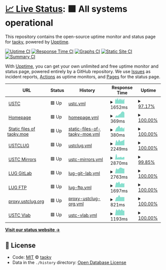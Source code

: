 # [📈 Live Status](https://status.taoky.moe): <!--live status--> **🟩 All systems operational**

This repository contains the open-source uptime monitor and status page for [taoky](https://taoky.moe), powered by [Upptime](https://github.com/upptime/upptime).

[![Uptime CI](https://github.com/koj-co/upptime/workflows/Uptime%20CI/badge.svg)](https://github.com/koj-co/upptime/actions?query=workflow%3A%22Uptime+CI%22)
[![Response Time CI](https://github.com/koj-co/upptime/workflows/Response%20Time%20CI/badge.svg)](https://github.com/koj-co/upptime/actions?query=workflow%3A%22Response+Time+CI%22)
[![Graphs CI](https://github.com/koj-co/upptime/workflows/Graphs%20CI/badge.svg)](https://github.com/koj-co/upptime/actions?query=workflow%3A%22Graphs+CI%22)
[![Static Site CI](https://github.com/koj-co/upptime/workflows/Static%20Site%20CI/badge.svg)](https://github.com/koj-co/upptime/actions?query=workflow%3A%22Static+Site+CI%22)
[![Summary CI](https://github.com/koj-co/upptime/workflows/Summary%20CI/badge.svg)](https://github.com/koj-co/upptime/actions?query=workflow%3A%22Summary+CI%22)

With [Upptime](https://upptime.js.org), you can get your own unlimited and free uptime monitor and status page, powered entirely by a GitHub repository. We use [Issues](https://github.com/taoky/sites-status/issues) as incident reports, [Actions](https://github.com/taoky/sites-status/actions) as uptime monitors, and [Pages](https://status.taoky.moe) for the status page.

<!--start: status pages-->
<!-- This summary is generated by Upptime (https://github.com/upptime/upptime) -->
<!-- Do not edit this manually, your changes will be overwritten -->
<!-- prettier-ignore -->
| URL | Status | History | Response Time | Uptime |
| --- | ------ | ------- | ------------- | ------ |
| <img alt="" src="https://favicons.githubusercontent.com/www.ustc.edu.cn" height="13"> [USTC](https://www.ustc.edu.cn) | 🟩 Up | [ustc.yml](https://github.com/littlekud/sites-status/commits/HEAD/history/ustc.yml) | <details><summary><img alt="Response time graph" src="./graphs/ustc/response-time-week.png" height="20"> 1652ms</summary><br><a href="https://status.taoky.moe/history/ustc"><img alt="Response time 2251" src="https://img.shields.io/endpoint?url=https%3A%2F%2Fraw.githubusercontent.com%2Flittlekud%2Fsites-status%2FHEAD%2Fapi%2Fustc%2Fresponse-time.json"></a><br><a href="https://status.taoky.moe/history/ustc"><img alt="24-hour response time 1820" src="https://img.shields.io/endpoint?url=https%3A%2F%2Fraw.githubusercontent.com%2Flittlekud%2Fsites-status%2FHEAD%2Fapi%2Fustc%2Fresponse-time-day.json"></a><br><a href="https://status.taoky.moe/history/ustc"><img alt="7-day response time 1652" src="https://img.shields.io/endpoint?url=https%3A%2F%2Fraw.githubusercontent.com%2Flittlekud%2Fsites-status%2FHEAD%2Fapi%2Fustc%2Fresponse-time-week.json"></a><br><a href="https://status.taoky.moe/history/ustc"><img alt="30-day response time 1707" src="https://img.shields.io/endpoint?url=https%3A%2F%2Fraw.githubusercontent.com%2Flittlekud%2Fsites-status%2FHEAD%2Fapi%2Fustc%2Fresponse-time-month.json"></a><br><a href="https://status.taoky.moe/history/ustc"><img alt="1-year response time 2252" src="https://img.shields.io/endpoint?url=https%3A%2F%2Fraw.githubusercontent.com%2Flittlekud%2Fsites-status%2FHEAD%2Fapi%2Fustc%2Fresponse-time-year.json"></a></details> | <details><summary><a href="https://status.taoky.moe/history/ustc">97.17%</a></summary><a href="https://status.taoky.moe/history/ustc"><img alt="All-time uptime 99.64%" src="https://img.shields.io/endpoint?url=https%3A%2F%2Fraw.githubusercontent.com%2Flittlekud%2Fsites-status%2FHEAD%2Fapi%2Fustc%2Fuptime.json"></a><br><a href="https://status.taoky.moe/history/ustc"><img alt="24-hour uptime 98.20%" src="https://img.shields.io/endpoint?url=https%3A%2F%2Fraw.githubusercontent.com%2Flittlekud%2Fsites-status%2FHEAD%2Fapi%2Fustc%2Fuptime-day.json"></a><br><a href="https://status.taoky.moe/history/ustc"><img alt="7-day uptime 97.17%" src="https://img.shields.io/endpoint?url=https%3A%2F%2Fraw.githubusercontent.com%2Flittlekud%2Fsites-status%2FHEAD%2Fapi%2Fustc%2Fuptime-week.json"></a><br><a href="https://status.taoky.moe/history/ustc"><img alt="30-day uptime 96.75%" src="https://img.shields.io/endpoint?url=https%3A%2F%2Fraw.githubusercontent.com%2Flittlekud%2Fsites-status%2FHEAD%2Fapi%2Fustc%2Fuptime-month.json"></a><br><a href="https://status.taoky.moe/history/ustc"><img alt="1-year uptime 99.50%" src="https://img.shields.io/endpoint?url=https%3A%2F%2Fraw.githubusercontent.com%2Flittlekud%2Fsites-status%2FHEAD%2Fapi%2Fustc%2Fuptime-year.json"></a></details>
| <img alt="" src="https://favicons.githubusercontent.com/taoky.moe" height="13"> [Homepage](https://taoky.moe) | 🟩 Up | [homepage.yml](https://github.com/littlekud/sites-status/commits/HEAD/history/homepage.yml) | <details><summary><img alt="Response time graph" src="./graphs/homepage/response-time-week.png" height="20"> 369ms</summary><br><a href="https://status.taoky.moe/history/homepage"><img alt="Response time 414" src="https://img.shields.io/endpoint?url=https%3A%2F%2Fraw.githubusercontent.com%2Flittlekud%2Fsites-status%2FHEAD%2Fapi%2Fhomepage%2Fresponse-time.json"></a><br><a href="https://status.taoky.moe/history/homepage"><img alt="24-hour response time 468" src="https://img.shields.io/endpoint?url=https%3A%2F%2Fraw.githubusercontent.com%2Flittlekud%2Fsites-status%2FHEAD%2Fapi%2Fhomepage%2Fresponse-time-day.json"></a><br><a href="https://status.taoky.moe/history/homepage"><img alt="7-day response time 369" src="https://img.shields.io/endpoint?url=https%3A%2F%2Fraw.githubusercontent.com%2Flittlekud%2Fsites-status%2FHEAD%2Fapi%2Fhomepage%2Fresponse-time-week.json"></a><br><a href="https://status.taoky.moe/history/homepage"><img alt="30-day response time 405" src="https://img.shields.io/endpoint?url=https%3A%2F%2Fraw.githubusercontent.com%2Flittlekud%2Fsites-status%2FHEAD%2Fapi%2Fhomepage%2Fresponse-time-month.json"></a><br><a href="https://status.taoky.moe/history/homepage"><img alt="1-year response time 404" src="https://img.shields.io/endpoint?url=https%3A%2F%2Fraw.githubusercontent.com%2Flittlekud%2Fsites-status%2FHEAD%2Fapi%2Fhomepage%2Fresponse-time-year.json"></a></details> | <details><summary><a href="https://status.taoky.moe/history/homepage">100.00%</a></summary><a href="https://status.taoky.moe/history/homepage"><img alt="All-time uptime 99.99%" src="https://img.shields.io/endpoint?url=https%3A%2F%2Fraw.githubusercontent.com%2Flittlekud%2Fsites-status%2FHEAD%2Fapi%2Fhomepage%2Fuptime.json"></a><br><a href="https://status.taoky.moe/history/homepage"><img alt="24-hour uptime 100.00%" src="https://img.shields.io/endpoint?url=https%3A%2F%2Fraw.githubusercontent.com%2Flittlekud%2Fsites-status%2FHEAD%2Fapi%2Fhomepage%2Fuptime-day.json"></a><br><a href="https://status.taoky.moe/history/homepage"><img alt="7-day uptime 100.00%" src="https://img.shields.io/endpoint?url=https%3A%2F%2Fraw.githubusercontent.com%2Flittlekud%2Fsites-status%2FHEAD%2Fapi%2Fhomepage%2Fuptime-week.json"></a><br><a href="https://status.taoky.moe/history/homepage"><img alt="30-day uptime 100.00%" src="https://img.shields.io/endpoint?url=https%3A%2F%2Fraw.githubusercontent.com%2Flittlekud%2Fsites-status%2FHEAD%2Fapi%2Fhomepage%2Fuptime-month.json"></a><br><a href="https://status.taoky.moe/history/homepage"><img alt="1-year uptime 99.99%" src="https://img.shields.io/endpoint?url=https%3A%2F%2Fraw.githubusercontent.com%2Flittlekud%2Fsites-status%2FHEAD%2Fapi%2Fhomepage%2Fuptime-year.json"></a></details>
| <img alt="" src="https://favicons.githubusercontent.com/static.taoky.moe" height="13"> [Static files of taoky.moe](https://static.taoky.moe) | 🟩 Up | [static-files-of-taoky-moe.yml](https://github.com/littlekud/sites-status/commits/HEAD/history/static-files-of-taoky-moe.yml) | <details><summary><img alt="Response time graph" src="./graphs/static-files-of-taoky-moe/response-time-week.png" height="20"> 380ms</summary><br><a href="https://status.taoky.moe/history/static-files-of-taoky-moe"><img alt="Response time 427" src="https://img.shields.io/endpoint?url=https%3A%2F%2Fraw.githubusercontent.com%2Flittlekud%2Fsites-status%2FHEAD%2Fapi%2Fstatic-files-of-taoky-moe%2Fresponse-time.json"></a><br><a href="https://status.taoky.moe/history/static-files-of-taoky-moe"><img alt="24-hour response time 393" src="https://img.shields.io/endpoint?url=https%3A%2F%2Fraw.githubusercontent.com%2Flittlekud%2Fsites-status%2FHEAD%2Fapi%2Fstatic-files-of-taoky-moe%2Fresponse-time-day.json"></a><br><a href="https://status.taoky.moe/history/static-files-of-taoky-moe"><img alt="7-day response time 380" src="https://img.shields.io/endpoint?url=https%3A%2F%2Fraw.githubusercontent.com%2Flittlekud%2Fsites-status%2FHEAD%2Fapi%2Fstatic-files-of-taoky-moe%2Fresponse-time-week.json"></a><br><a href="https://status.taoky.moe/history/static-files-of-taoky-moe"><img alt="30-day response time 388" src="https://img.shields.io/endpoint?url=https%3A%2F%2Fraw.githubusercontent.com%2Flittlekud%2Fsites-status%2FHEAD%2Fapi%2Fstatic-files-of-taoky-moe%2Fresponse-time-month.json"></a><br><a href="https://status.taoky.moe/history/static-files-of-taoky-moe"><img alt="1-year response time 424" src="https://img.shields.io/endpoint?url=https%3A%2F%2Fraw.githubusercontent.com%2Flittlekud%2Fsites-status%2FHEAD%2Fapi%2Fstatic-files-of-taoky-moe%2Fresponse-time-year.json"></a></details> | <details><summary><a href="https://status.taoky.moe/history/static-files-of-taoky-moe">100.00%</a></summary><a href="https://status.taoky.moe/history/static-files-of-taoky-moe"><img alt="All-time uptime 100.00%" src="https://img.shields.io/endpoint?url=https%3A%2F%2Fraw.githubusercontent.com%2Flittlekud%2Fsites-status%2FHEAD%2Fapi%2Fstatic-files-of-taoky-moe%2Fuptime.json"></a><br><a href="https://status.taoky.moe/history/static-files-of-taoky-moe"><img alt="24-hour uptime 100.00%" src="https://img.shields.io/endpoint?url=https%3A%2F%2Fraw.githubusercontent.com%2Flittlekud%2Fsites-status%2FHEAD%2Fapi%2Fstatic-files-of-taoky-moe%2Fuptime-day.json"></a><br><a href="https://status.taoky.moe/history/static-files-of-taoky-moe"><img alt="7-day uptime 100.00%" src="https://img.shields.io/endpoint?url=https%3A%2F%2Fraw.githubusercontent.com%2Flittlekud%2Fsites-status%2FHEAD%2Fapi%2Fstatic-files-of-taoky-moe%2Fuptime-week.json"></a><br><a href="https://status.taoky.moe/history/static-files-of-taoky-moe"><img alt="30-day uptime 100.00%" src="https://img.shields.io/endpoint?url=https%3A%2F%2Fraw.githubusercontent.com%2Flittlekud%2Fsites-status%2FHEAD%2Fapi%2Fstatic-files-of-taoky-moe%2Fuptime-month.json"></a><br><a href="https://status.taoky.moe/history/static-files-of-taoky-moe"><img alt="1-year uptime 100.00%" src="https://img.shields.io/endpoint?url=https%3A%2F%2Fraw.githubusercontent.com%2Flittlekud%2Fsites-status%2FHEAD%2Fapi%2Fstatic-files-of-taoky-moe%2Fuptime-year.json"></a></details>
| <img alt="" src="https://favicons.githubusercontent.com/lug.ustc.edu.cn" height="13"> [USTCLUG](https://lug.ustc.edu.cn) | 🟩 Up | [ustclug.yml](https://github.com/littlekud/sites-status/commits/HEAD/history/ustclug.yml) | <details><summary><img alt="Response time graph" src="./graphs/ustclug/response-time-week.png" height="20"> 2249ms</summary><br><a href="https://status.taoky.moe/history/ustclug"><img alt="Response time 2553" src="https://img.shields.io/endpoint?url=https%3A%2F%2Fraw.githubusercontent.com%2Flittlekud%2Fsites-status%2FHEAD%2Fapi%2Fustclug%2Fresponse-time.json"></a><br><a href="https://status.taoky.moe/history/ustclug"><img alt="24-hour response time 2851" src="https://img.shields.io/endpoint?url=https%3A%2F%2Fraw.githubusercontent.com%2Flittlekud%2Fsites-status%2FHEAD%2Fapi%2Fustclug%2Fresponse-time-day.json"></a><br><a href="https://status.taoky.moe/history/ustclug"><img alt="7-day response time 2249" src="https://img.shields.io/endpoint?url=https%3A%2F%2Fraw.githubusercontent.com%2Flittlekud%2Fsites-status%2FHEAD%2Fapi%2Fustclug%2Fresponse-time-week.json"></a><br><a href="https://status.taoky.moe/history/ustclug"><img alt="30-day response time 2262" src="https://img.shields.io/endpoint?url=https%3A%2F%2Fraw.githubusercontent.com%2Flittlekud%2Fsites-status%2FHEAD%2Fapi%2Fustclug%2Fresponse-time-month.json"></a><br><a href="https://status.taoky.moe/history/ustclug"><img alt="1-year response time 2654" src="https://img.shields.io/endpoint?url=https%3A%2F%2Fraw.githubusercontent.com%2Flittlekud%2Fsites-status%2FHEAD%2Fapi%2Fustclug%2Fresponse-time-year.json"></a></details> | <details><summary><a href="https://status.taoky.moe/history/ustclug">100.00%</a></summary><a href="https://status.taoky.moe/history/ustclug"><img alt="All-time uptime 99.66%" src="https://img.shields.io/endpoint?url=https%3A%2F%2Fraw.githubusercontent.com%2Flittlekud%2Fsites-status%2FHEAD%2Fapi%2Fustclug%2Fuptime.json"></a><br><a href="https://status.taoky.moe/history/ustclug"><img alt="24-hour uptime 100.00%" src="https://img.shields.io/endpoint?url=https%3A%2F%2Fraw.githubusercontent.com%2Flittlekud%2Fsites-status%2FHEAD%2Fapi%2Fustclug%2Fuptime-day.json"></a><br><a href="https://status.taoky.moe/history/ustclug"><img alt="7-day uptime 100.00%" src="https://img.shields.io/endpoint?url=https%3A%2F%2Fraw.githubusercontent.com%2Flittlekud%2Fsites-status%2FHEAD%2Fapi%2Fustclug%2Fuptime-week.json"></a><br><a href="https://status.taoky.moe/history/ustclug"><img alt="30-day uptime 99.95%" src="https://img.shields.io/endpoint?url=https%3A%2F%2Fraw.githubusercontent.com%2Flittlekud%2Fsites-status%2FHEAD%2Fapi%2Fustclug%2Fuptime-month.json"></a><br><a href="https://status.taoky.moe/history/ustclug"><img alt="1-year uptime 99.70%" src="https://img.shields.io/endpoint?url=https%3A%2F%2Fraw.githubusercontent.com%2Flittlekud%2Fsites-status%2FHEAD%2Fapi%2Fustclug%2Fuptime-year.json"></a></details>
| <img alt="" src="https://favicons.githubusercontent.com/mirrors.ustc.edu.cn" height="13"> [USTC Mirrors](https://mirrors.ustc.edu.cn) | 🟩 Up | [ustc-mirrors.yml](https://github.com/littlekud/sites-status/commits/HEAD/history/ustc-mirrors.yml) | <details><summary><img alt="Response time graph" src="./graphs/ustc-mirrors/response-time-week.png" height="20"> 2870ms</summary><br><a href="https://status.taoky.moe/history/ustc-mirrors"><img alt="Response time 2540" src="https://img.shields.io/endpoint?url=https%3A%2F%2Fraw.githubusercontent.com%2Flittlekud%2Fsites-status%2FHEAD%2Fapi%2Fustc-mirrors%2Fresponse-time.json"></a><br><a href="https://status.taoky.moe/history/ustc-mirrors"><img alt="24-hour response time 2716" src="https://img.shields.io/endpoint?url=https%3A%2F%2Fraw.githubusercontent.com%2Flittlekud%2Fsites-status%2FHEAD%2Fapi%2Fustc-mirrors%2Fresponse-time-day.json"></a><br><a href="https://status.taoky.moe/history/ustc-mirrors"><img alt="7-day response time 2870" src="https://img.shields.io/endpoint?url=https%3A%2F%2Fraw.githubusercontent.com%2Flittlekud%2Fsites-status%2FHEAD%2Fapi%2Fustc-mirrors%2Fresponse-time-week.json"></a><br><a href="https://status.taoky.moe/history/ustc-mirrors"><img alt="30-day response time 2375" src="https://img.shields.io/endpoint?url=https%3A%2F%2Fraw.githubusercontent.com%2Flittlekud%2Fsites-status%2FHEAD%2Fapi%2Fustc-mirrors%2Fresponse-time-month.json"></a><br><a href="https://status.taoky.moe/history/ustc-mirrors"><img alt="1-year response time 2547" src="https://img.shields.io/endpoint?url=https%3A%2F%2Fraw.githubusercontent.com%2Flittlekud%2Fsites-status%2FHEAD%2Fapi%2Fustc-mirrors%2Fresponse-time-year.json"></a></details> | <details><summary><a href="https://status.taoky.moe/history/ustc-mirrors">99.85%</a></summary><a href="https://status.taoky.moe/history/ustc-mirrors"><img alt="All-time uptime 99.68%" src="https://img.shields.io/endpoint?url=https%3A%2F%2Fraw.githubusercontent.com%2Flittlekud%2Fsites-status%2FHEAD%2Fapi%2Fustc-mirrors%2Fuptime.json"></a><br><a href="https://status.taoky.moe/history/ustc-mirrors"><img alt="24-hour uptime 100.00%" src="https://img.shields.io/endpoint?url=https%3A%2F%2Fraw.githubusercontent.com%2Flittlekud%2Fsites-status%2FHEAD%2Fapi%2Fustc-mirrors%2Fuptime-day.json"></a><br><a href="https://status.taoky.moe/history/ustc-mirrors"><img alt="7-day uptime 99.85%" src="https://img.shields.io/endpoint?url=https%3A%2F%2Fraw.githubusercontent.com%2Flittlekud%2Fsites-status%2FHEAD%2Fapi%2Fustc-mirrors%2Fuptime-week.json"></a><br><a href="https://status.taoky.moe/history/ustc-mirrors"><img alt="30-day uptime 99.96%" src="https://img.shields.io/endpoint?url=https%3A%2F%2Fraw.githubusercontent.com%2Flittlekud%2Fsites-status%2FHEAD%2Fapi%2Fustc-mirrors%2Fuptime-month.json"></a><br><a href="https://status.taoky.moe/history/ustc-mirrors"><img alt="1-year uptime 99.60%" src="https://img.shields.io/endpoint?url=https%3A%2F%2Fraw.githubusercontent.com%2Flittlekud%2Fsites-status%2FHEAD%2Fapi%2Fustc-mirrors%2Fuptime-year.json"></a></details>
| <img alt="" src="https://favicons.githubusercontent.com/git.lug.ustc.edu.cn" height="13"> [LUG GitLab](https://git.lug.ustc.edu.cn) | 🟩 Up | [lug-git-lab.yml](https://github.com/littlekud/sites-status/commits/HEAD/history/lug-git-lab.yml) | <details><summary><img alt="Response time graph" src="./graphs/lug-git-lab/response-time-week.png" height="20"> 2763ms</summary><br><a href="https://status.taoky.moe/history/lug-git-lab"><img alt="Response time 3160" src="https://img.shields.io/endpoint?url=https%3A%2F%2Fraw.githubusercontent.com%2Flittlekud%2Fsites-status%2FHEAD%2Fapi%2Flug-git-lab%2Fresponse-time.json"></a><br><a href="https://status.taoky.moe/history/lug-git-lab"><img alt="24-hour response time 2696" src="https://img.shields.io/endpoint?url=https%3A%2F%2Fraw.githubusercontent.com%2Flittlekud%2Fsites-status%2FHEAD%2Fapi%2Flug-git-lab%2Fresponse-time-day.json"></a><br><a href="https://status.taoky.moe/history/lug-git-lab"><img alt="7-day response time 2763" src="https://img.shields.io/endpoint?url=https%3A%2F%2Fraw.githubusercontent.com%2Flittlekud%2Fsites-status%2FHEAD%2Fapi%2Flug-git-lab%2Fresponse-time-week.json"></a><br><a href="https://status.taoky.moe/history/lug-git-lab"><img alt="30-day response time 2874" src="https://img.shields.io/endpoint?url=https%3A%2F%2Fraw.githubusercontent.com%2Flittlekud%2Fsites-status%2FHEAD%2Fapi%2Flug-git-lab%2Fresponse-time-month.json"></a><br><a href="https://status.taoky.moe/history/lug-git-lab"><img alt="1-year response time 3259" src="https://img.shields.io/endpoint?url=https%3A%2F%2Fraw.githubusercontent.com%2Flittlekud%2Fsites-status%2FHEAD%2Fapi%2Flug-git-lab%2Fresponse-time-year.json"></a></details> | <details><summary><a href="https://status.taoky.moe/history/lug-git-lab">100.00%</a></summary><a href="https://status.taoky.moe/history/lug-git-lab"><img alt="All-time uptime 98.61%" src="https://img.shields.io/endpoint?url=https%3A%2F%2Fraw.githubusercontent.com%2Flittlekud%2Fsites-status%2FHEAD%2Fapi%2Flug-git-lab%2Fuptime.json"></a><br><a href="https://status.taoky.moe/history/lug-git-lab"><img alt="24-hour uptime 100.00%" src="https://img.shields.io/endpoint?url=https%3A%2F%2Fraw.githubusercontent.com%2Flittlekud%2Fsites-status%2FHEAD%2Fapi%2Flug-git-lab%2Fuptime-day.json"></a><br><a href="https://status.taoky.moe/history/lug-git-lab"><img alt="7-day uptime 100.00%" src="https://img.shields.io/endpoint?url=https%3A%2F%2Fraw.githubusercontent.com%2Flittlekud%2Fsites-status%2FHEAD%2Fapi%2Flug-git-lab%2Fuptime-week.json"></a><br><a href="https://status.taoky.moe/history/lug-git-lab"><img alt="30-day uptime 100.00%" src="https://img.shields.io/endpoint?url=https%3A%2F%2Fraw.githubusercontent.com%2Flittlekud%2Fsites-status%2FHEAD%2Fapi%2Flug-git-lab%2Fuptime-month.json"></a><br><a href="https://status.taoky.moe/history/lug-git-lab"><img alt="1-year uptime 99.51%" src="https://img.shields.io/endpoint?url=https%3A%2F%2Fraw.githubusercontent.com%2Flittlekud%2Fsites-status%2FHEAD%2Fapi%2Flug-git-lab%2Fuptime-year.json"></a></details>
| <img alt="" src="https://favicons.githubusercontent.com/ftp.lug.ustc.edu.cn" height="13"> [LUG FTP](https://ftp.lug.ustc.edu.cn) | 🟩 Up | [lug-ftp.yml](https://github.com/littlekud/sites-status/commits/HEAD/history/lug-ftp.yml) | <details><summary><img alt="Response time graph" src="./graphs/lug-ftp/response-time-week.png" height="20"> 1697ms</summary><br><a href="https://status.taoky.moe/history/lug-ftp"><img alt="Response time 2042" src="https://img.shields.io/endpoint?url=https%3A%2F%2Fraw.githubusercontent.com%2Flittlekud%2Fsites-status%2FHEAD%2Fapi%2Flug-ftp%2Fresponse-time.json"></a><br><a href="https://status.taoky.moe/history/lug-ftp"><img alt="24-hour response time 1649" src="https://img.shields.io/endpoint?url=https%3A%2F%2Fraw.githubusercontent.com%2Flittlekud%2Fsites-status%2FHEAD%2Fapi%2Flug-ftp%2Fresponse-time-day.json"></a><br><a href="https://status.taoky.moe/history/lug-ftp"><img alt="7-day response time 1697" src="https://img.shields.io/endpoint?url=https%3A%2F%2Fraw.githubusercontent.com%2Flittlekud%2Fsites-status%2FHEAD%2Fapi%2Flug-ftp%2Fresponse-time-week.json"></a><br><a href="https://status.taoky.moe/history/lug-ftp"><img alt="30-day response time 1673" src="https://img.shields.io/endpoint?url=https%3A%2F%2Fraw.githubusercontent.com%2Flittlekud%2Fsites-status%2FHEAD%2Fapi%2Flug-ftp%2Fresponse-time-month.json"></a><br><a href="https://status.taoky.moe/history/lug-ftp"><img alt="1-year response time 1954" src="https://img.shields.io/endpoint?url=https%3A%2F%2Fraw.githubusercontent.com%2Flittlekud%2Fsites-status%2FHEAD%2Fapi%2Flug-ftp%2Fresponse-time-year.json"></a></details> | <details><summary><a href="https://status.taoky.moe/history/lug-ftp">100.00%</a></summary><a href="https://status.taoky.moe/history/lug-ftp"><img alt="All-time uptime 93.91%" src="https://img.shields.io/endpoint?url=https%3A%2F%2Fraw.githubusercontent.com%2Flittlekud%2Fsites-status%2FHEAD%2Fapi%2Flug-ftp%2Fuptime.json"></a><br><a href="https://status.taoky.moe/history/lug-ftp"><img alt="24-hour uptime 100.00%" src="https://img.shields.io/endpoint?url=https%3A%2F%2Fraw.githubusercontent.com%2Flittlekud%2Fsites-status%2FHEAD%2Fapi%2Flug-ftp%2Fuptime-day.json"></a><br><a href="https://status.taoky.moe/history/lug-ftp"><img alt="7-day uptime 100.00%" src="https://img.shields.io/endpoint?url=https%3A%2F%2Fraw.githubusercontent.com%2Flittlekud%2Fsites-status%2FHEAD%2Fapi%2Flug-ftp%2Fuptime-week.json"></a><br><a href="https://status.taoky.moe/history/lug-ftp"><img alt="30-day uptime 100.00%" src="https://img.shields.io/endpoint?url=https%3A%2F%2Fraw.githubusercontent.com%2Flittlekud%2Fsites-status%2FHEAD%2Fapi%2Flug-ftp%2Fuptime-month.json"></a><br><a href="https://status.taoky.moe/history/lug-ftp"><img alt="1-year uptime 99.90%" src="https://img.shields.io/endpoint?url=https%3A%2F%2Fraw.githubusercontent.com%2Flittlekud%2Fsites-status%2FHEAD%2Fapi%2Flug-ftp%2Fuptime-year.json"></a></details>
| <img alt="" src="https://favicons.githubusercontent.com/openwrt.proxy.ustclug.org" height="13"> [proxy.ustclug.org](https://openwrt.proxy.ustclug.org) | 🟩 Up | [proxy-ustclug-org.yml](https://github.com/littlekud/sites-status/commits/HEAD/history/proxy-ustclug-org.yml) | <details><summary><img alt="Response time graph" src="./graphs/proxy-ustclug-org/response-time-week.png" height="20"> 821ms</summary><br><a href="https://status.taoky.moe/history/proxy-ustclug-org"><img alt="Response time 998" src="https://img.shields.io/endpoint?url=https%3A%2F%2Fraw.githubusercontent.com%2Flittlekud%2Fsites-status%2FHEAD%2Fapi%2Fproxy-ustclug-org%2Fresponse-time.json"></a><br><a href="https://status.taoky.moe/history/proxy-ustclug-org"><img alt="24-hour response time 775" src="https://img.shields.io/endpoint?url=https%3A%2F%2Fraw.githubusercontent.com%2Flittlekud%2Fsites-status%2FHEAD%2Fapi%2Fproxy-ustclug-org%2Fresponse-time-day.json"></a><br><a href="https://status.taoky.moe/history/proxy-ustclug-org"><img alt="7-day response time 821" src="https://img.shields.io/endpoint?url=https%3A%2F%2Fraw.githubusercontent.com%2Flittlekud%2Fsites-status%2FHEAD%2Fapi%2Fproxy-ustclug-org%2Fresponse-time-week.json"></a><br><a href="https://status.taoky.moe/history/proxy-ustclug-org"><img alt="30-day response time 860" src="https://img.shields.io/endpoint?url=https%3A%2F%2Fraw.githubusercontent.com%2Flittlekud%2Fsites-status%2FHEAD%2Fapi%2Fproxy-ustclug-org%2Fresponse-time-month.json"></a><br><a href="https://status.taoky.moe/history/proxy-ustclug-org"><img alt="1-year response time 1013" src="https://img.shields.io/endpoint?url=https%3A%2F%2Fraw.githubusercontent.com%2Flittlekud%2Fsites-status%2FHEAD%2Fapi%2Fproxy-ustclug-org%2Fresponse-time-year.json"></a></details> | <details><summary><a href="https://status.taoky.moe/history/proxy-ustclug-org">100.00%</a></summary><a href="https://status.taoky.moe/history/proxy-ustclug-org"><img alt="All-time uptime 99.96%" src="https://img.shields.io/endpoint?url=https%3A%2F%2Fraw.githubusercontent.com%2Flittlekud%2Fsites-status%2FHEAD%2Fapi%2Fproxy-ustclug-org%2Fuptime.json"></a><br><a href="https://status.taoky.moe/history/proxy-ustclug-org"><img alt="24-hour uptime 100.00%" src="https://img.shields.io/endpoint?url=https%3A%2F%2Fraw.githubusercontent.com%2Flittlekud%2Fsites-status%2FHEAD%2Fapi%2Fproxy-ustclug-org%2Fuptime-day.json"></a><br><a href="https://status.taoky.moe/history/proxy-ustclug-org"><img alt="7-day uptime 100.00%" src="https://img.shields.io/endpoint?url=https%3A%2F%2Fraw.githubusercontent.com%2Flittlekud%2Fsites-status%2FHEAD%2Fapi%2Fproxy-ustclug-org%2Fuptime-week.json"></a><br><a href="https://status.taoky.moe/history/proxy-ustclug-org"><img alt="30-day uptime 100.00%" src="https://img.shields.io/endpoint?url=https%3A%2F%2Fraw.githubusercontent.com%2Flittlekud%2Fsites-status%2FHEAD%2Fapi%2Fproxy-ustclug-org%2Fuptime-month.json"></a><br><a href="https://status.taoky.moe/history/proxy-ustclug-org"><img alt="1-year uptime 99.97%" src="https://img.shields.io/endpoint?url=https%3A%2F%2Fraw.githubusercontent.com%2Flittlekud%2Fsites-status%2FHEAD%2Fapi%2Fproxy-ustclug-org%2Fuptime-year.json"></a></details>
| <img alt="" src="https://favicons.githubusercontent.com/vlab.ustc.edu.cn" height="13"> [USTC Vlab](https://vlab.ustc.edu.cn) | 🟩 Up | [ustc-vlab.yml](https://github.com/littlekud/sites-status/commits/HEAD/history/ustc-vlab.yml) | <details><summary><img alt="Response time graph" src="./graphs/ustc-vlab/response-time-week.png" height="20"> 1193ms</summary><br><a href="https://status.taoky.moe/history/ustc-vlab"><img alt="Response time 1251" src="https://img.shields.io/endpoint?url=https%3A%2F%2Fraw.githubusercontent.com%2Flittlekud%2Fsites-status%2FHEAD%2Fapi%2Fustc-vlab%2Fresponse-time.json"></a><br><a href="https://status.taoky.moe/history/ustc-vlab"><img alt="24-hour response time 1079" src="https://img.shields.io/endpoint?url=https%3A%2F%2Fraw.githubusercontent.com%2Flittlekud%2Fsites-status%2FHEAD%2Fapi%2Fustc-vlab%2Fresponse-time-day.json"></a><br><a href="https://status.taoky.moe/history/ustc-vlab"><img alt="7-day response time 1193" src="https://img.shields.io/endpoint?url=https%3A%2F%2Fraw.githubusercontent.com%2Flittlekud%2Fsites-status%2FHEAD%2Fapi%2Fustc-vlab%2Fresponse-time-week.json"></a><br><a href="https://status.taoky.moe/history/ustc-vlab"><img alt="30-day response time 1243" src="https://img.shields.io/endpoint?url=https%3A%2F%2Fraw.githubusercontent.com%2Flittlekud%2Fsites-status%2FHEAD%2Fapi%2Fustc-vlab%2Fresponse-time-month.json"></a><br><a href="https://status.taoky.moe/history/ustc-vlab"><img alt="1-year response time 1270" src="https://img.shields.io/endpoint?url=https%3A%2F%2Fraw.githubusercontent.com%2Flittlekud%2Fsites-status%2FHEAD%2Fapi%2Fustc-vlab%2Fresponse-time-year.json"></a></details> | <details><summary><a href="https://status.taoky.moe/history/ustc-vlab">100.00%</a></summary><a href="https://status.taoky.moe/history/ustc-vlab"><img alt="All-time uptime 99.41%" src="https://img.shields.io/endpoint?url=https%3A%2F%2Fraw.githubusercontent.com%2Flittlekud%2Fsites-status%2FHEAD%2Fapi%2Fustc-vlab%2Fuptime.json"></a><br><a href="https://status.taoky.moe/history/ustc-vlab"><img alt="24-hour uptime 100.00%" src="https://img.shields.io/endpoint?url=https%3A%2F%2Fraw.githubusercontent.com%2Flittlekud%2Fsites-status%2FHEAD%2Fapi%2Fustc-vlab%2Fuptime-day.json"></a><br><a href="https://status.taoky.moe/history/ustc-vlab"><img alt="7-day uptime 100.00%" src="https://img.shields.io/endpoint?url=https%3A%2F%2Fraw.githubusercontent.com%2Flittlekud%2Fsites-status%2FHEAD%2Fapi%2Fustc-vlab%2Fuptime-week.json"></a><br><a href="https://status.taoky.moe/history/ustc-vlab"><img alt="30-day uptime 100.00%" src="https://img.shields.io/endpoint?url=https%3A%2F%2Fraw.githubusercontent.com%2Flittlekud%2Fsites-status%2FHEAD%2Fapi%2Fustc-vlab%2Fuptime-month.json"></a><br><a href="https://status.taoky.moe/history/ustc-vlab"><img alt="1-year uptime 99.22%" src="https://img.shields.io/endpoint?url=https%3A%2F%2Fraw.githubusercontent.com%2Flittlekud%2Fsites-status%2FHEAD%2Fapi%2Fustc-vlab%2Fuptime-year.json"></a></details>

<!--end: status pages-->

[**Visit our status website →**](https://status.taoky.moe)

## 📄 License

- Code: [MIT](./LICENSE) © [taoky](https://taoky.moe)
- Data in the `./history` directory: [Open Database License](https://opendatacommons.org/licenses/odbl/1-0/)
